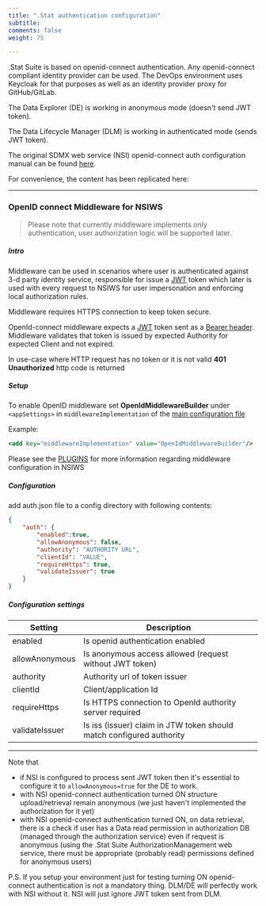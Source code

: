 ```yaml
---
title: ".Stat authentication configuration"
subtitle: 
comments: false
weight: 75

---
```


.Stat Suite is based on openid-connect authentication. Any openid-connect compliant identity provider can be used. The DevOps environment uses Keycloak for that purposes as well as an identity provider proxy for GitHub/GitLab.

The Data Explorer (DE) is working in anonymous mode (doesn't send JWT token). 

The Data Lifecycle Manager (DLM) is working in authenticated mode (sends JWT token). 

The original SDMX web service (NSI) openid-connect auth configuration manual can be found [here](https://webgate.ec.europa.eu/CITnet/stash/projects/SDMXRI/repos/nsiws.net/browse/doc/openid-middleware.md). 

For convenience, the content has been replicated here:

-----------------------------------------------------------

### OpenID connect Middleware for NSIWS

> Please note that currently middleware implements only authentication, user authorization logic will be supported later.

##### Intro

Middleware can be used in scenarios where user is authenticated against 3-d party identity service, responsible for issue a [JWT](https://jwt.io/introduction) token which later is used with every request to NSIWS for user impersonation and enforcing local authorization rules.

Middleware requires HTTPS connection to keep token secure.

OpenId-connect middleware expects a [JWT](https://jwt.io/introduction) token sent as a [Bearer header](https://en.wikipedia.org/wiki/JSON_Web_Token#Use). Middleware validates that token is issued by expected Authority for expected Client and not expired.

In use-case where HTTP request has no token or it is not valid **401 Unauthorized** http code is returned

##### Setup

To enable OpenID middleware set **OpenIdMiddlewareBuilder** under `<appSettings>` in `middlewareImplementation` of the  [main configuration file](CONFIGURATION.md#main-configuration-file)

Example:

```xml
<add key="middlewareImplementation" value="OpenIdMiddlewareBuilder"/>
```

Please see the [PLUGINS](PLUGINS.md) for more information regarding middleware configuration in NSIWS

##### Configuration

add auth.json file to a config directory with following contents:

```json
{
    "auth": {
        "enabled":true,
        "allowAnonymous": false,
        "authority": "AUTHORITY URL",
        "clientId": "VALUE",
        "requireHttps": true,
        "validateIssuer": true
    }
}
```

##### Configuration settings

| Setting    | Description |
|------------|-------------|
| enabled | Is openid authentication enabled|
| allowAnonymous | Is anonymous access allowed (request without JWT token)|
| authority | Authority url of token issuer |
| clientId | Client/application Id |
| requireHttps | Is HTTPS connection to OpenId authority server required |
| validateIssuer | Is iss (issuer) claim in JTW token should match configured authority |

-----------------------------------------------------------

Note that 

- if NSI is configured to process sent JWT token then it's essential to configure it to `allowAnonymous=true` for the DE to work. 
- with NSI openid-connect authentication turned ON structure upload/retrieval remain anonymous (we just haven't implemented the authorization for it yet)
- with NSI openid-connect authentication turned ON, on data retrieval, there is a check if user has a Data read permission in authorization DB (managed through the authorization service) even if request is anonymous (using the .Stat Suite AuthorizationManagement web service, there must be appropriate (probably read) permissions defined for anonymous users)

P.S. If you setup your environment just for testing turning ON openid-connect authentication is not a mandatory thing. DLM/DE will perfectly work with NSI without it. NSI will just ignore JWT token sent from DLM.
